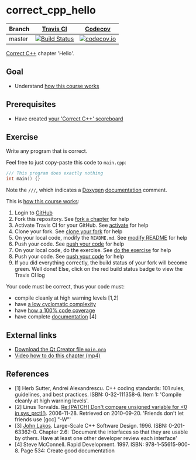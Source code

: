 # correct_cpp_hello

Branch|[Travis CI](https://travis-ci.org)|[Codecov](https://www.codecov.io)
---|---|---
master|[![Build Status](https://travis-ci.org/Donne96/correct_cpp_hello.svg?branch=master)](https://travis-ci.org/Donne96/correct_cpp_hello)|[![codecov.io](https://codecov.io/github/Donne96/correct_cpp_hello/coverage.svg?branch=master)](https://codecov.io/github/Donne96/correct_cpp_hello/branch/master)

[Correct C++](https://github.com/richelbilderbeek/correct_cpp) chapter 'Hello'.

## Goal

 * Understand [how this course works](https://github.com/Donne96/correct_cpp/blob/master/doc/how_this_course_works.md)

## Prerequisites

 * Have created [your 'Correct C++' scoreboard](https://github.com/Donne96/correct_cpp_scoreboard)

## Exercise

Write any program that is correct. 

Feel free to just copy-paste this code to `main.cpp`:

```c++
/// This program does exactly nothing
int main() {}
```

Note the `///`, which indicates a [Doxygen](https://github.com/Donne96/cpp/blob/master/content/CppDoxygen.md) [documentation](https://github.com/Donne96/cpp/blob/master/content/CppDocumentation.md) comment.

This is [how this course works](https://github.com/Donne96/correct_cpp/blob/master/doc/how_this_course_works.md):

  1. Login to [GitHub](https://github.com/)
  2. Fork this repository. See [fork a chapter](https://github.com/Donne96/correct_cpp/blob/master/doc/fork_a_chapter.md) for help
  3. Activate Travis CI for your GitHub. See [activate](https://github.com/Donne96/correct_cpp/blob/master/doc/activate.md) for help 
  4. Clone your fork. See [clone your fork](https://github.com/Donne96/correct_cpp/blob/master/doc/clone_your_fork.md) for help
  5. On your local code, modify the `README.md`. See [modify README](https://github.com/Donne96/correct_cpp/blob/master/doc/modify_readme.md) for help
  6. Push your code. See [push your code](https://github.com/Donne96/correct_cpp/blob/master/doc/push_your_code.md) for help
  7. On your local code, do the exercise. See [do the exercise](https://github.com/Donne96/correct_cpp/blob/master/doc/do_the_exercise.md) for help
  8. Push your code. See [push your code](https://github.com/Donne96/correct_cpp/blob/master/doc/push_your_code.md) for help
  9. If you did everything correctly, the build status of your fork will become green. Well done! Else, click on the red build status badge to view the Travis CI log

Your code must be correct, thus your code must:

 * compile cleanly at high warning levels [1,2] 
 * have [a low cyclomatic complexity](https://github.com/Donne96/correct_cpp/blob/master/doc/lower_cyclomatic_complexity.md)
 * have [how a 100% code coverage](https://github.com/Donne96/correct_cpp/blob/master/doc/get_100_percent_code_coverage.md)
 * have complete [documentation](https://github.com/Donne96/cpp/blob/master/content/CppDocumentation.md) [4]

## External links

 * [Download the Qt Creator file `main.pro`](https://raw.githubusercontent.com/Donne96/correct_cpp/master/shared/main.pro)
 * [Video how to do this chapter (mp4)](http://www.richelbilderbeek.nl/correct_cpp_hello.mp4)

## References

 * [1] Herb Sutter, Andrei Alexandrescu. C++ coding standards: 101 rules, guidelines, and best practices. ISBN: 0-32-111358-6. Item 1: 'Compile cleanly at high warning levels'.
 * [2] Linus Torvalds. [Re:[PATCH] Don't compare unsigned variable for &lt;0 in sys\_prctl()](http://linux.derkeiler.com/Mailing-Lists/Kernel/2006-11/msg08325.html). 2006-11-28. Retrieved on 2010-09-20. 'Friends don't let friends use [gcc] "-W"'
 * [3] [John Lakos](CppJohnLakos.md). Large-Scale C++ Software Design. 1996. ISBN: 0-201-63362-0. Chapter 2.6: 'Document the interfaces so that they are usable by others. Have at least one other developer review each interface'
 * [4] Steve McConnell. Rapid Development. 1997. ISBN: 978-1-55615-900-8. Page 534: Create good documentation
